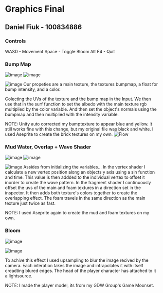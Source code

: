 # Graphics Final
## Daniel Fiuk - 100834886

### Controls
WASD - Movement
Space - Toggle Bloom
Alt F4 - Quit

### Bump Map
![image](https://user-images.githubusercontent.com/88565667/233696131-375254ac-1941-4e42-b127-9b9f4e0c27d5.png)
![image](https://user-images.githubusercontent.com/88565667/233696250-657f6317-cc7b-4297-948b-c23a7375f302.png)

![image](https://user-images.githubusercontent.com/88565667/233695450-a15b2398-46ab-46f7-861a-97b1d2067c46.png)
Our propeties are a main texture, the textures bumpmap, a float for bump intensity, and a color.

Colecting the UVs of the texture and the bump map in the Input.
We then use that in the surf function to set the albedo with the main texture rgb multiplied by the color variable.
And then set the object's normals using the bumpmap and then multiplied with the intensity variable.

NOTE: Unity auto corrected my bumptexture to appear blue and yellow. It still works fine with this change, but my original file was black and white. I used Aseprite to create the brick textures on my own. 
![Flow](https://user-images.githubusercontent.com/88565667/233711233-21bd040f-a6cc-4441-a0f4-f03829b20b30.png)

### Mud Water, Overlap + Wave Shader
![image](https://user-images.githubusercontent.com/88565667/233702453-25900725-02f4-470c-96bd-9205e2aeee2e.png)
![image](https://user-images.githubusercontent.com/88565667/233702491-6b819c61-dda8-4e63-961b-7ea452cc6c1b.png)

![image](https://user-images.githubusercontent.com/88565667/233702372-00998132-52fb-4fea-b749-f9c981962efb.png)
Assides from initializing the variables...
In the vertex shader I calculate a new vertex position along an objects y axis using a sin function and time. This value is then addded to the individual vertex to offset it inorder to create the wave pattern. 
In the fragment shader I continuously offset the uvs of the main and foam textures in a direction set in the inspector. It then adds both texture's colors together to create the overlapping effect. The foam travels in the same direction as the main texture just twice as fast.

NOTE: I used Aseprite again to create the mud and foam textures on my own. 

### Bloom
![image](https://user-images.githubusercontent.com/88565667/233706390-85b21d4b-43ee-4702-b0b0-d7125765f423.png)

![image](https://user-images.githubusercontent.com/88565667/233706314-322e73c2-6aad-4ef9-872d-6cb55408570a.png)

To achive this effect I used upsampling to blur the image recived by the camera. Each interation takes the image and intrapolates it with itself creadting blured edges. The head of the player character has attached to it a lightsource.

NOTE: I made the player model, its from my GDW Group's Game Moonset.

